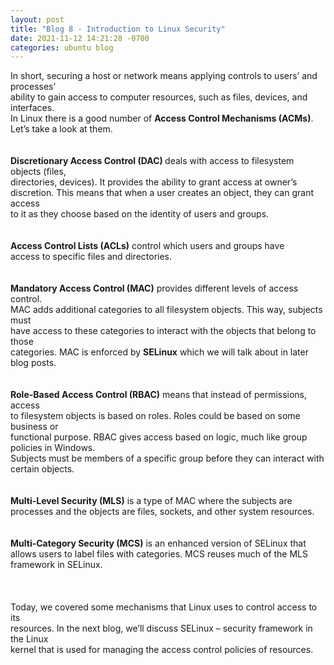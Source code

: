 ```yaml
---
layout: post
title: "Blog 8 - Introduction to Linux Security"
date: 2021-11-12 14:21:28 -0700
categories: ubuntu blog
---
```


In short, securing a host or network means applying controls to users’ and processes’ <br>ability to gain access to computer resources, such as files, devices, and interfaces. <br>In Linux there is a good number of <b>Access Control Mechanisms (ACMs)</b>. Let’s take a look at them. <br><br><br>
<b>Discretionary Access Control (DAC) </b> deals with access to filesystem objects (files, <br> directories, devices). It provides the ability to grant access at owner’s <br>discretion. This means that when a user creates an object, they can grant access <br>to it as they choose based on the identity of users and groups.<br><br><br>
<b>Access Control Lists (ACLs)</b> control which users and groups have <br>access to specific files and directories.<br><br><br>
<b>Mandatory Access Control (MAC)</b> provides different levels of access control. <br> MAC adds additional categories to all filesystem objects. This way, subjects must <br>have access to these categories to interact with the objects that belong to those <br>categories. MAC is enforced by <b>SELinux</b> which we will talk about in later blog posts.<br><br><br>
<b>Role-Based Access Control (RBAC)</b> means that instead of permissions, access <br>to filesystem objects is based on roles. Roles could be based on some business or <br>functional purpose. RBAC gives access based on logic, much like group policies in Windows. <br> Subjects must be members of a specific group before they can interact with certain objects.<br><br><br>
<b>Multi-Level Security (MLS)</b> is a type of MAC where the subjects are<br> processes and the objects are files, sockets, and other system resources.<br><br><br>
<b>Multi-Category Security (MCS)</b> is an enhanced version of SELinux that allows users to label files with categories. MCS reuses much of the MLS framework in SELinux. <br><br><br><br>
Today, we covered some mechanisms that Linux uses to control access to its <br>resources. In the next blog, we’ll discuss SELinux – security framework in the Linux <br>kernel that is used for managing the access control policies of resources.


